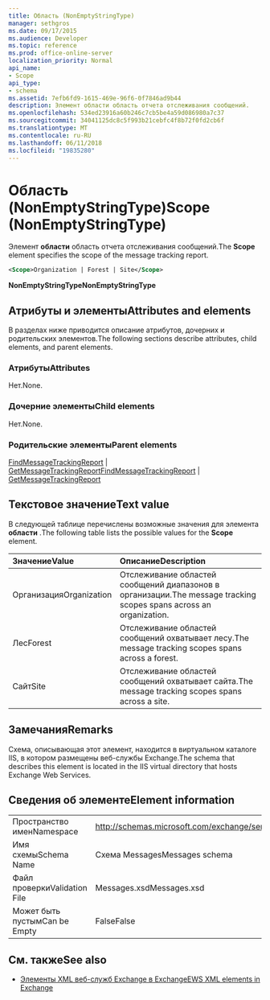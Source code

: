 ```yaml
---
title: Область (NonEmptyStringType)
manager: sethgros
ms.date: 09/17/2015
ms.audience: Developer
ms.topic: reference
ms.prod: office-online-server
localization_priority: Normal
api_name:
- Scope
api_type:
- schema
ms.assetid: 7efb6fd9-1615-469e-96f6-0f7846ad9b44
description: Элемент области область отчета отслеживания сообщений.
ms.openlocfilehash: 534ed23916a60b246c7cb5be4a59d086980a7c37
ms.sourcegitcommit: 34041125dc8c5f993b21cebfc4f8b72f0fd2cb6f
ms.translationtype: MT
ms.contentlocale: ru-RU
ms.lasthandoff: 06/11/2018
ms.locfileid: "19835280"
---
```

# <a name="scope-nonemptystringtype"></a><span data-ttu-id="2e643-103">Область (NonEmptyStringType)</span><span class="sxs-lookup"><span data-stu-id="2e643-103">Scope (NonEmptyStringType)</span></span>

<span data-ttu-id="2e643-104">Элемент **области** область отчета отслеживания сообщений.</span><span class="sxs-lookup"><span data-stu-id="2e643-104">The **Scope** element specifies the scope of the message tracking report.</span></span> 
  
```XML
<Scope>Organization | Forest | Site</Scope>
```

 <span data-ttu-id="2e643-105">**NonEmptyStringType**</span><span class="sxs-lookup"><span data-stu-id="2e643-105">**NonEmptyStringType**</span></span>
## <a name="attributes-and-elements"></a><span data-ttu-id="2e643-106">Атрибуты и элементы</span><span class="sxs-lookup"><span data-stu-id="2e643-106">Attributes and elements</span></span>

<span data-ttu-id="2e643-107">В разделах ниже приводится описание атрибутов, дочерних и родительских элементов.</span><span class="sxs-lookup"><span data-stu-id="2e643-107">The following sections describe attributes, child elements, and parent elements.</span></span>
  
### <a name="attributes"></a><span data-ttu-id="2e643-108">Атрибуты</span><span class="sxs-lookup"><span data-stu-id="2e643-108">Attributes</span></span>

<span data-ttu-id="2e643-109">Нет.</span><span class="sxs-lookup"><span data-stu-id="2e643-109">None.</span></span>
  
### <a name="child-elements"></a><span data-ttu-id="2e643-110">Дочерние элементы</span><span class="sxs-lookup"><span data-stu-id="2e643-110">Child elements</span></span>

<span data-ttu-id="2e643-111">Нет.</span><span class="sxs-lookup"><span data-stu-id="2e643-111">None.</span></span>
  
### <a name="parent-elements"></a><span data-ttu-id="2e643-112">Родительские элементы</span><span class="sxs-lookup"><span data-stu-id="2e643-112">Parent elements</span></span>

<span data-ttu-id="2e643-113">[FindMessageTrackingReport](findmessagetrackingreport.md) | [GetMessageTrackingReport](getmessagetrackingreport.md)</span><span class="sxs-lookup"><span data-stu-id="2e643-113">[FindMessageTrackingReport](findmessagetrackingreport.md) | [GetMessageTrackingReport](getmessagetrackingreport.md)</span></span>
  
## <a name="text-value"></a><span data-ttu-id="2e643-114">Текстовое значение</span><span class="sxs-lookup"><span data-stu-id="2e643-114">Text value</span></span>

<span data-ttu-id="2e643-115">В следующей таблице перечислены возможные значения для элемента **области** .</span><span class="sxs-lookup"><span data-stu-id="2e643-115">The following table lists the possible values for the **Scope** element.</span></span> 
  
|<span data-ttu-id="2e643-116">**Значение**</span><span class="sxs-lookup"><span data-stu-id="2e643-116">**Value**</span></span>|<span data-ttu-id="2e643-117">**Описание**</span><span class="sxs-lookup"><span data-stu-id="2e643-117">**Description**</span></span>|
|:-----|:-----|
|<span data-ttu-id="2e643-118">Организация</span><span class="sxs-lookup"><span data-stu-id="2e643-118">Organization</span></span>  <br/> |<span data-ttu-id="2e643-119">Отслеживание областей сообщений диапазонов в организации.</span><span class="sxs-lookup"><span data-stu-id="2e643-119">The message tracking scopes spans across an organization.</span></span>  <br/> |
|<span data-ttu-id="2e643-120">Лес</span><span class="sxs-lookup"><span data-stu-id="2e643-120">Forest</span></span>  <br/> |<span data-ttu-id="2e643-121">Отслеживание областей сообщений охватывает лесу.</span><span class="sxs-lookup"><span data-stu-id="2e643-121">The message tracking scopes spans across a forest.</span></span>  <br/> |
|<span data-ttu-id="2e643-122">Сайт</span><span class="sxs-lookup"><span data-stu-id="2e643-122">Site</span></span>  <br/> |<span data-ttu-id="2e643-123">Отслеживание областей сообщений охватывает сайта.</span><span class="sxs-lookup"><span data-stu-id="2e643-123">The message tracking scopes spans across a site.</span></span>  <br/> |
   
## <a name="remarks"></a><span data-ttu-id="2e643-124">Замечания</span><span class="sxs-lookup"><span data-stu-id="2e643-124">Remarks</span></span>

<span data-ttu-id="2e643-125">Схема, описывающая этот элемент, находится в виртуальном каталоге IIS, в котором размещены веб-службы Exchange.</span><span class="sxs-lookup"><span data-stu-id="2e643-125">The schema that describes this element is located in the IIS virtual directory that hosts Exchange Web Services.</span></span>
  
## <a name="element-information"></a><span data-ttu-id="2e643-126">Сведения об элементе</span><span class="sxs-lookup"><span data-stu-id="2e643-126">Element information</span></span>

|||
|:-----|:-----|
|<span data-ttu-id="2e643-127">Пространство имен</span><span class="sxs-lookup"><span data-stu-id="2e643-127">Namespace</span></span>  <br/> |http://schemas.microsoft.com/exchange/services/2006/messages  <br/> |
|<span data-ttu-id="2e643-128">Имя схемы</span><span class="sxs-lookup"><span data-stu-id="2e643-128">Schema Name</span></span>  <br/> |<span data-ttu-id="2e643-129">Схема Messages</span><span class="sxs-lookup"><span data-stu-id="2e643-129">Messages schema</span></span>  <br/> |
|<span data-ttu-id="2e643-130">Файл проверки</span><span class="sxs-lookup"><span data-stu-id="2e643-130">Validation File</span></span>  <br/> |<span data-ttu-id="2e643-131">Messages.xsd</span><span class="sxs-lookup"><span data-stu-id="2e643-131">Messages.xsd</span></span>  <br/> |
|<span data-ttu-id="2e643-132">Может быть пустым</span><span class="sxs-lookup"><span data-stu-id="2e643-132">Can be Empty</span></span>  <br/> |<span data-ttu-id="2e643-133">False</span><span class="sxs-lookup"><span data-stu-id="2e643-133">False</span></span>  <br/> |
   
## <a name="see-also"></a><span data-ttu-id="2e643-134">См. также</span><span class="sxs-lookup"><span data-stu-id="2e643-134">See also</span></span>



- [<span data-ttu-id="2e643-135">Элементы XML веб-служб Exchange в Exchange</span><span class="sxs-lookup"><span data-stu-id="2e643-135">EWS XML elements in Exchange</span></span>](ews-xml-elements-in-exchange.md)

